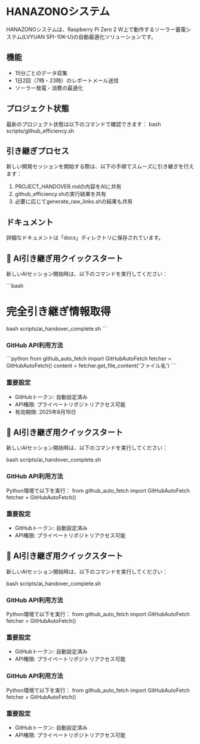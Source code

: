 # HANAZONOシステム

HANAZONOシステムは、Raspberry Pi Zero 2 W上で動作するソーラー蓄電システム(LVYUAN SPI-10K-U)の自動最適化ソリューションです。

## 機能
- 15分ごとのデータ収集
- 1日2回（7時・23時）のレポートメール送信
- ソーラー発電・消費の最適化

## プロジェクト状態
最新のプロジェクト状態は以下のコマンドで確認できます：
bash scripts/github_efficiency.sh


## 引き継ぎプロセス
新しい開発セッションを開始する際は、以下の手順でスムーズに引き継ぎを行えます：
1. PROJECT_HANDOVER.mdの内容をAIに共有
2. github_efficiency.shの実行結果を共有
3. 必要に応じてgenerate_raw_links.shの結果も共有

## ドキュメント
詳細なドキュメントは「docs」ディレクトリに保存されています。

## 🤖 AI引き継ぎ用クイックスタート

新しいAIセッション開始時は、以下のコマンドを実行してください：

\`\`\`bash
# 完全引き継ぎ情報取得
bash scripts/ai_handover_complete.sh
\`\`\`

### GitHub API利用方法
\`\`\`python
from github_auto_fetch import GitHubAutoFetch
fetcher = GitHubAutoFetch()
content = fetcher.get_file_content('ファイル名')
\`\`\`

### 重要設定
- GitHubトークン: 自動設定済み
- API権限: プライベートリポジトリアクセス可能
- 有効期限: 2025年8月19日

## 🤖 AI引き継ぎ用クイックスタート

新しいAIセッション開始時は、以下のコマンドを実行してください：

bash scripts/ai_handover_complete.sh

### GitHub API利用方法
Python環境で以下を実行：
from github_auto_fetch import GitHubAutoFetch
fetcher = GitHubAutoFetch()

### 重要設定
- GitHubトークン: 自動設定済み
- API権限: プライベートリポジトリアクセス可能

## 🤖 AI引き継ぎ用クイックスタート

新しいAIセッション開始時は、以下のコマンドを実行してください：

bash scripts/ai_handover_complete.sh

### GitHub API利用方法
Python環境で以下を実行：
from github_auto_fetch import GitHubAutoFetch
fetcher = GitHubAutoFetch()

### 重要設定
- GitHubトークン: 自動設定済み
- API権限: プライベートリポジトリアクセス可能

### GitHub API利用方法
Python環境で以下を実行：
from github_auto_fetch import GitHubAutoFetch
fetcher = GitHubAutoFetch()

### 重要設定
- GitHubトークン: 自動設定済み
- API権限: プライベートリポジトリアクセス可能
